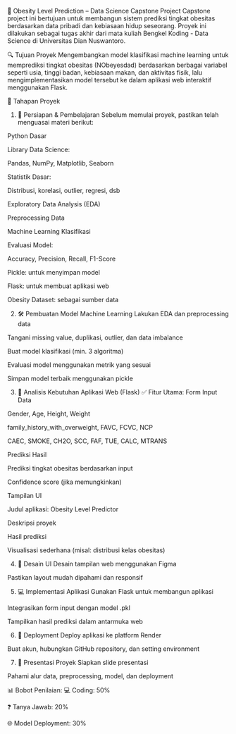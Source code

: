 🧠 Obesity Level Prediction – Data Science Capstone Project
Capstone project ini bertujuan untuk membangun sistem prediksi tingkat obesitas berdasarkan data pribadi dan kebiasaan hidup seseorang. Proyek ini dilakukan sebagai tugas akhir dari mata kuliah Bengkel Koding - Data Science di Universitas Dian Nuswantoro.

🔍 Tujuan Proyek
Mengembangkan model klasifikasi machine learning untuk memprediksi tingkat obesitas (NObeyesdad) berdasarkan berbagai variabel seperti usia, tinggi badan, kebiasaan makan, dan aktivitas fisik, lalu mengimplementasikan model tersebut ke dalam aplikasi web interaktif menggunakan Flask.

📌 Tahapan Proyek
1. 🧠 Persiapan & Pembelajaran
Sebelum memulai proyek, pastikan telah menguasai materi berikut:

Python Dasar

Library Data Science:

Pandas, NumPy, Matplotlib, Seaborn

Statistik Dasar:

Distribusi, korelasi, outlier, regresi, dsb

Exploratory Data Analysis (EDA)

Preprocessing Data

Machine Learning Klasifikasi

Evaluasi Model:

Accuracy, Precision, Recall, F1-Score

Pickle: untuk menyimpan model

Flask: untuk membuat aplikasi web

Obesity Dataset: sebagai sumber data

2. 🛠️ Pembuatan Model Machine Learning
Lakukan EDA dan preprocessing data

Tangani missing value, duplikasi, outlier, dan data imbalance

Buat model klasifikasi (min. 3 algoritma)

Evaluasi model menggunakan metrik yang sesuai

Simpan model terbaik menggunakan pickle

3. 📐 Analisis Kebutuhan Aplikasi Web (Flask)
✅ Fitur Utama:
Form Input Data

Gender, Age, Height, Weight

family_history_with_overweight, FAVC, FCVC, NCP

CAEC, SMOKE, CH2O, SCC, FAF, TUE, CALC, MTRANS

Prediksi Hasil

Prediksi tingkat obesitas berdasarkan input

Confidence score (jika memungkinkan)

Tampilan UI

Judul aplikasi: Obesity Level Predictor

Deskripsi proyek

Hasil prediksi

Visualisasi sederhana (misal: distribusi kelas obesitas)

4. 🎨 Desain UI
Desain tampilan web menggunakan Figma

Pastikan layout mudah dipahami dan responsif

5. 💻 Implementasi Aplikasi
Gunakan Flask untuk membangun aplikasi

Integrasikan form input dengan model .pkl

Tampilkan hasil prediksi dalam antarmuka web

6. 🚀 Deployment
Deploy aplikasi ke platform Render

Buat akun, hubungkan GitHub repository, dan setting environment

7. 🎤 Presentasi Proyek
Siapkan slide presentasi

Pahami alur data, preprocessing, model, dan deployment

📊 Bobot Penilaian:
💻 Coding: 50%

❓ Tanya Jawab: 20%

🌐 Model Deployment: 30%

